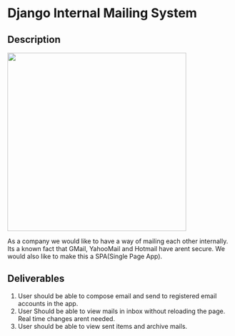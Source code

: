 # Django Internal Mailing System

## Description

<img src="https://www.lifewire.com/thmb/Jgby1eVME4lmPMnh6duppa9Q9r0=/1414x943/filters:no_upscale():max_bytes(150000):strip_icc():format(webp)/yandex-mail-10d3b62f5ac342ee956fa9cdc1a551b0.png" width="400" />

As a company we would like to have a way of mailing each other internally. Its a known fact that GMail, YahooMail and Hotmail have arent secure. We would also like to make this a SPA(Single Page App).

## Deliverables

1. User should be able to compose email and send to registered email accounts in the app.
1. User Should be able to view mails in inbox without reloading the page. Real time changes arent needed.
1. User should be able to view sent items and archive mails.
